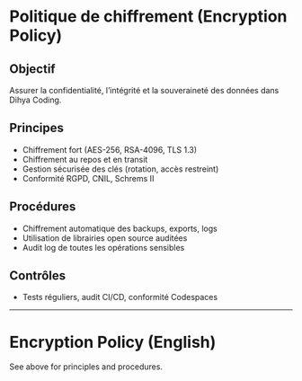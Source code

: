# Politique de chiffrement (Encryption Policy)

## Objectif
Assurer la confidentialité, l’intégrité et la souveraineté des données dans Dihya Coding.

## Principes
- Chiffrement fort (AES-256, RSA-4096, TLS 1.3)
- Chiffrement au repos et en transit
- Gestion sécurisée des clés (rotation, accès restreint)
- Conformité RGPD, CNIL, Schrems II

## Procédures
- Chiffrement automatique des backups, exports, logs
- Utilisation de librairies open source auditées
- Audit log de toutes les opérations sensibles

## Contrôles
- Tests réguliers, audit CI/CD, conformité Codespaces

---

# Encryption Policy (English)

See above for principles and procedures.
